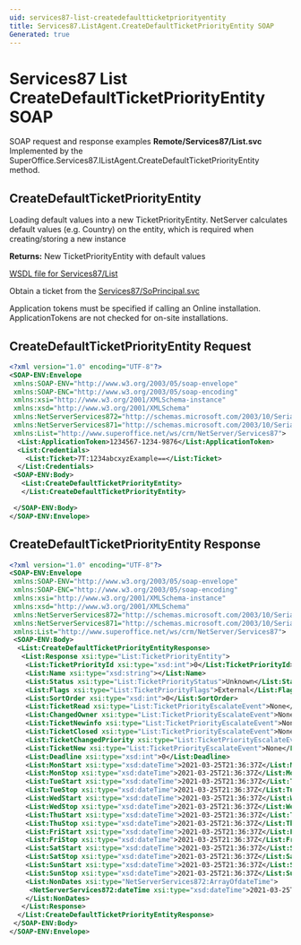 ```yaml
---
uid: services87-list-createdefaultticketpriorityentity
title: Services87.ListAgent.CreateDefaultTicketPriorityEntity SOAP
Generated: true
---
```


# Services87 List CreateDefaultTicketPriorityEntity SOAP

SOAP request and response examples **Remote/Services87/List.svc**
Implemented by the <see cref="M:SuperOffice.Services87.IListAgent.CreateDefaultTicketPriorityEntity">SuperOffice.Services87.IListAgent.CreateDefaultTicketPriorityEntity</see> method.

## CreateDefaultTicketPriorityEntity

Loading default values into a new TicketPriorityEntity.
NetServer calculates default values (e.g. Country) on the entity, which is required when creating/storing a new instance


**Returns:** New TicketPriorityEntity with default values


[WSDL file for Services87/List](../Services87-List.md)

Obtain a ticket from the [Services87/SoPrincipal.svc](../SoPrincipal/index.md)

Application tokens must be specified if calling an Online installation. ApplicationTokens are not checked for on-site installations.

## CreateDefaultTicketPriorityEntity Request

```xml
<?xml version="1.0" encoding="UTF-8"?>
<SOAP-ENV:Envelope
 xmlns:SOAP-ENV="http://www.w3.org/2003/05/soap-envelope"
 xmlns:SOAP-ENC="http://www.w3.org/2003/05/soap-encoding"
 xmlns:xsi="http://www.w3.org/2001/XMLSchema-instance"
 xmlns:xsd="http://www.w3.org/2001/XMLSchema"
 xmlns:NetServerServices872="http://schemas.microsoft.com/2003/10/Serialization/Arrays"
 xmlns:NetServerServices871="http://schemas.microsoft.com/2003/10/Serialization/"
 xmlns:List="http://www.superoffice.net/ws/crm/NetServer/Services87">
  <List:ApplicationToken>1234567-1234-9876</List:ApplicationToken>
  <List:Credentials>
    <List:Ticket>7T:1234abcxyzExample==</List:Ticket>
  </List:Credentials>
 <SOAP-ENV:Body>
   <List:CreateDefaultTicketPriorityEntity>
   </List:CreateDefaultTicketPriorityEntity>

 </SOAP-ENV:Body>
</SOAP-ENV:Envelope>

```


## CreateDefaultTicketPriorityEntity Response

```xml
<?xml version="1.0" encoding="UTF-8"?>
<SOAP-ENV:Envelope
 xmlns:SOAP-ENV="http://www.w3.org/2003/05/soap-envelope"
 xmlns:SOAP-ENC="http://www.w3.org/2003/05/soap-encoding"
 xmlns:xsi="http://www.w3.org/2001/XMLSchema-instance"
 xmlns:xsd="http://www.w3.org/2001/XMLSchema"
 xmlns:NetServerServices872="http://schemas.microsoft.com/2003/10/Serialization/Arrays"
 xmlns:NetServerServices871="http://schemas.microsoft.com/2003/10/Serialization/"
 xmlns:List="http://www.superoffice.net/ws/crm/NetServer/Services87">
 <SOAP-ENV:Body>
  <List:CreateDefaultTicketPriorityEntityResponse>
   <List:Response xsi:type="List:TicketPriorityEntity">
    <List:TicketPriorityId xsi:type="xsd:int">0</List:TicketPriorityId>
    <List:Name xsi:type="xsd:string"></List:Name>
    <List:Status xsi:type="List:TicketPriorityStatus">Unknown</List:Status>
    <List:Flags xsi:type="List:TicketPriorityFlags">External</List:Flags>
    <List:SortOrder xsi:type="xsd:int">0</List:SortOrder>
    <List:TicketRead xsi:type="List:TicketPriorityEscalateEvent">None</List:TicketRead>
    <List:ChangedOwner xsi:type="List:TicketPriorityEscalateEvent">None</List:ChangedOwner>
    <List:TicketNewinfo xsi:type="List:TicketPriorityEscalateEvent">None</List:TicketNewinfo>
    <List:TicketClosed xsi:type="List:TicketPriorityEscalateEvent">None</List:TicketClosed>
    <List:TicketChangedPriority xsi:type="List:TicketPriorityEscalateEvent">None</List:TicketChangedPriority>
    <List:TicketNew xsi:type="List:TicketPriorityEscalateEvent">None</List:TicketNew>
    <List:Deadline xsi:type="xsd:int">0</List:Deadline>
    <List:MonStart xsi:type="xsd:dateTime">2021-03-25T21:36:37Z</List:MonStart>
    <List:MonStop xsi:type="xsd:dateTime">2021-03-25T21:36:37Z</List:MonStop>
    <List:TueStart xsi:type="xsd:dateTime">2021-03-25T21:36:37Z</List:TueStart>
    <List:TueStop xsi:type="xsd:dateTime">2021-03-25T21:36:37Z</List:TueStop>
    <List:WedStart xsi:type="xsd:dateTime">2021-03-25T21:36:37Z</List:WedStart>
    <List:WedStop xsi:type="xsd:dateTime">2021-03-25T21:36:37Z</List:WedStop>
    <List:ThuStart xsi:type="xsd:dateTime">2021-03-25T21:36:37Z</List:ThuStart>
    <List:ThuStop xsi:type="xsd:dateTime">2021-03-25T21:36:37Z</List:ThuStop>
    <List:FriStart xsi:type="xsd:dateTime">2021-03-25T21:36:37Z</List:FriStart>
    <List:FriStop xsi:type="xsd:dateTime">2021-03-25T21:36:37Z</List:FriStop>
    <List:SatStart xsi:type="xsd:dateTime">2021-03-25T21:36:37Z</List:SatStart>
    <List:SatStop xsi:type="xsd:dateTime">2021-03-25T21:36:37Z</List:SatStop>
    <List:SunStart xsi:type="xsd:dateTime">2021-03-25T21:36:37Z</List:SunStart>
    <List:SunStop xsi:type="xsd:dateTime">2021-03-25T21:36:37Z</List:SunStop>
    <List:NonDates xsi:type="NetServerServices872:ArrayOfdateTime">
     <NetServerServices872:dateTime xsi:type="xsd:dateTime">2021-03-25T21:36:37Z</NetServerServices872:dateTime>
    </List:NonDates>
   </List:Response>
  </List:CreateDefaultTicketPriorityEntityResponse>
 </SOAP-ENV:Body>
</SOAP-ENV:Envelope>

```

